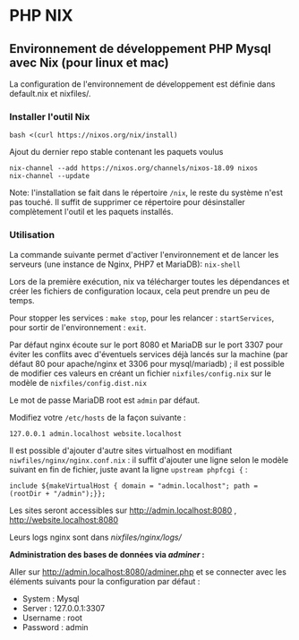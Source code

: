 # PHP NIX

## Environnement de développement PHP Mysql avec Nix (pour linux et mac)

La configuration de l'environnement de développement est définie dans default.nix et nixfiles/.

### Installer l'outil Nix 

```
bash <(curl https://nixos.org/nix/install)
```

Ajout du dernier repo stable contenant les paquets voulus

```
nix-channel --add https://nixos.org/channels/nixos-18.09 nixos
nix-channel --update
```

Note: l'installation se fait dans le répertoire `/nix`, le reste du système n'est pas touché. Il suffit de supprimer ce répertoire pour désinstaller complètement l'outil et les paquets installés.

### Utilisation

La commande suivante permet d'activer l'environnement et de lancer les serveurs (une instance de Nginx,  PHP7 et MariaDB): `nix-shell`

Lors de la première exécution, nix va télécharger toutes les dépendances et créer les fichiers de configuration locaux, cela peut prendre un peu de temps.

Pour stopper les services : `make stop`, pour les relancer : `startServices`, pour sortir de l'environnement : `exit`.

Par défaut nginx écoute sur le port 8080 et MariaDB sur le port 3307 pour éviter les conflits avec d'éventuels services déjà lancés sur la machine (par défaut 80 pour apache/nginx et 3306 pour mysql/mariadb) ; il est possible de modifier ces valeurs en créant un fichier `nixfiles/config.nix`  sur le modèle de `nixfiles/config.dist.nix`

Le mot de passe MariaDB root est `admin` par défaut.


Modifiez votre `/etc/hosts` de la façon suivante :
```
127.0.0.1 admin.localhost website.localhost

```

Il est possible d'ajouter d'autre sites virtualhost en modifiant `niwfiles/nginx/nginx.conf.nix` : il suffit d'ajouter une ligne selon le modèle suivant en fin de fichier, juste avant la ligne  `upstream phpfcgi {` :

    include ${makeVirtualHost { domain = "admin.localhost"; path = (rootDir + "/admin");}};

Les sites seront accessibles sur http://admin.localhost:8080 , http://website.localhost:8080 

Leurs logs nginx sont dans _nixfiles/nginx/logs/_

**Administration des bases de données via _adminer_ :**

Aller sur http://admin.localhost:8080/adminer.php et se connecter avec les éléments suivants pour la configuration par défaut : 

- System : Mysql
- Server : 127.0.0.1:3307
- Username : root
- Password : admin

